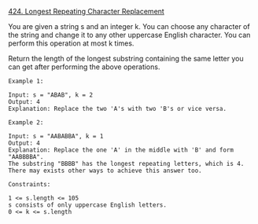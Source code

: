 [424. Longest Repeating Character Replacement](https://leetcode.com/problems/longest-repeating-character-replacement/)

You are given a string s and an integer k. You can choose any character of the string and change it to any other
uppercase English character. You can perform this operation at most k times.

Return the length of the longest substring containing the same letter you can get after performing the above operations.

```
Example 1:

Input: s = "ABAB", k = 2
Output: 4
Explanation: Replace the two 'A's with two 'B's or vice versa.
```

```
Example 2:

Input: s = "AABABBA", k = 1
Output: 4
Explanation: Replace the one 'A' in the middle with 'B' and form "AABBBBA".
The substring "BBBB" has the longest repeating letters, which is 4.
There may exists other ways to achieve this answer too.
```

```
Constraints:

1 <= s.length <= 105
s consists of only uppercase English letters.
0 <= k <= s.length
```